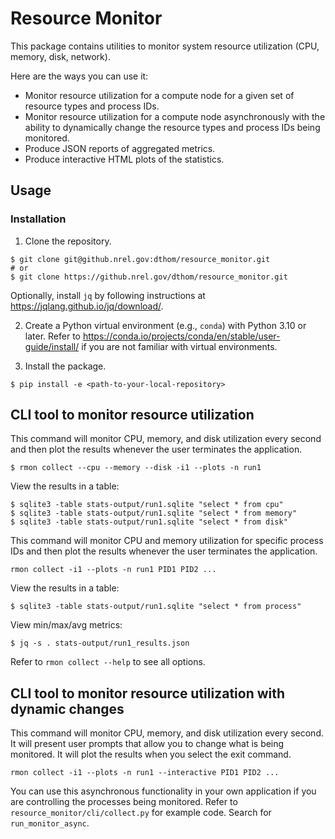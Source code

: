 # Resource Monitor
This package contains utilities to monitor system resource utilization (CPU, memory, disk,
network).

Here are the ways you can use it:

- Monitor resource utilization for a compute node for a given set of resource types and process
IDs.
- Monitor resource utilization for a compute node asynchronously with the ability to dynamically
change the resource types and process IDs being monitored.
- Produce JSON reports of aggregated metrics.
- Produce interactive HTML plots of the statistics.

## Usage

### Installation
1. Clone the repository.
```
$ git clone git@github.nrel.gov:dthom/resource_monitor.git
# or
$ git clone https://github.nrel.gov/dthom/resource_monitor.git
```
Optionally, install `jq` by following instructions at https://jqlang.github.io/jq/download/.

2. Create a Python virtual environment (e.g., `conda`) with Python 3.10 or later. Refer to
https://conda.io/projects/conda/en/stable/user-guide/install/ if you are not familiar with virtual
environments.

3. Install the package.
```
$ pip install -e <path-to-your-local-repository>
```

## CLI tool to monitor resource utilization
This command will monitor CPU, memory, and disk utilization every second and then plot the results
whenever the user terminates the application.
```
$ rmon collect --cpu --memory --disk -i1 --plots -n run1
```
View the results in a table:
```
$ sqlite3 -table stats-output/run1.sqlite "select * from cpu"
$ sqlite3 -table stats-output/run1.sqlite "select * from memory"
$ sqlite3 -table stats-output/run1.sqlite "select * from disk"
```

This command will monitor CPU and memory utilization for specific process IDs and then plot the
results whenever the user terminates the application.
```
rmon collect -i1 --plots -n run1 PID1 PID2 ...
```
View the results in a table:
```
$ sqlite3 -table stats-output/run1.sqlite "select * from process"
```

View min/max/avg metrics:
```
$ jq -s . stats-output/run1_results.json
```

Refer to `rmon collect --help` to see all options.

## CLI tool to monitor resource utilization with dynamic changes
This command will monitor CPU, memory, and disk utilization every second. It will present user
prompts that allow you to change what is being monitored. It will plot the results when you
select the exit command.
```
rmon collect -i1 --plots -n run1 --interactive PID1 PID2 ...
```

You can use this asynchronous functionality in your own application if you are controlling the
processes being monitored. Refer to `resource_monitor/cli/collect.py` for example code. Search for
`run_monitor_async`.
